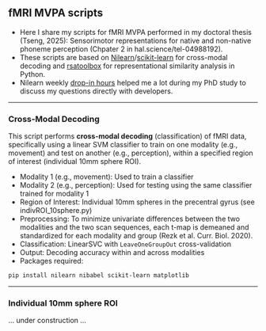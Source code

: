 ## fMRI MVPA scripts

- Here I share my scripts for fMRI MVPA performed in my doctoral thesis (Tseng, 2025): Sensorimotor representations for native and non-native phoneme perception (Chpater 2 in hal.science/tel-04988192).
- These scripts are based on <a href="https://nilearn.github.io/stable/index.html">Nilearn</a>/<a href="https://scikit-learn.org/stable/">scikit-learn</a> for cross-modal decoding and <a href="https://rsatoolbox.readthedocs.io/en/stable/">rsatoolbox</a> for representational similarity analysis in Python.
- Nilearn weekly <a href="https://nilearn.github.io/stable/development.html#how-to-get-help">drop-in hours</a> helped me a lot during my PhD study to discuss my questions directly with developers.

---

### Cross-Modal Decoding

This script performs **cross-modal decoding** (classification) of fMRI data, specifically using a linear SVM classifier to train on one modality (e.g., movement) and test on another (e.g., perception), within a specified region of interest (individual 10mm sphere ROI).

- Modality 1 (e.g., movement): Used to train a classifier
- Modality 2 (e.g., perception): Used for testing using the same classifier trained for modality 1
- Region of Interest: Individual 10mm spheres in the precentral gyrus (see indivROI_10sphere.py)
- Preprocessing: To minimize univariate differences between the two modalities and the two scan sequences, each t-map is demeaned and standardized for each modality and group (Rezk et al. Curr. Biol. 2020).
- Classification: LinearSVC with `LeaveOneGroupOut` cross-validation
- Output: Decoding accuracy within and across modalities
- Packages required: 
```bash
pip install nilearn nibabel scikit-learn matplotlib
```

---

### Individual 10mm sphere ROI

... under construction ...
